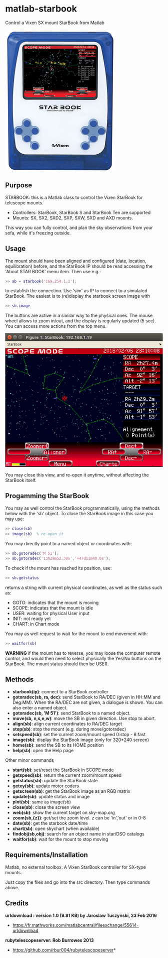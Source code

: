 # matlab-starbook
Control a Vixen SX mount StarBook from Matlab

![Image of StarBook](https://github.com/farhi/matlab-starbook/blob/master/doc/Starbook.jpg)

Purpose
-------

STARBOOK: this is a Matlab class to control the Vixen StarBook for telescope mounts.

- Controllers: StarBook, StarBook S and StarBook Ten are supported
- Mounts: SX, SX2, SXD2, SXP, SXW, SXD and AXD mounts.
   
This way you can fully control, and plan the sky observations from your sofa, while it's freezing outside.

Usage
-----

The mount should have been aligned and configured (date, location, equilibration) before, and the StarBook IP should be read accessing the 'About STAR BOOK' menu item.
Then use e.g.:

```matlab
>> sb = starbook('169.254.1.1');
```

to establish the connection. Use 'sim' as IP to connect to a simulated StarBook.
The easiest is to (re)display the starbook screen image with

```matlab
>> sb.image
```

The buttons are active in a similar way to the physical ones. The mouse wheel allows to zoom in/out, and the display is regularly updated (5 sec).
You can access more actions from the top menu.

![Screen of StarBook](https://github.com/farhi/matlab-starbook/blob/master/doc/screen_valid.png)

You may close this view, and re-open it anytime, without affecting the StarBook itself. 

Progamming the StarBook
-----------------------

You may as well control the StarBook programmatically, using the methods below with the 'sb' object. To close the StarBook image in this case you may use:

```matlab
>> close(sb)
>> image(sb)  % re-open it
```

You may directly point to a named object or coordinates with:

```matlab
>> sb.gotoradec('M 51');
>> sb.gotoradec('13h29m52.30s','+47d11m40.0s');
```

To check if the mount has reached its position, use:

```matlab
>> sb.getstatus
```

returns a string with current physical coordinates, as well as the status such as:

- GOTO: indicates that the mount is moving
- SCOPE: indicates that the mount is idle
- USER: waiting for physical User input
- INIT: not ready yet
- CHART: in Chart mode

You may as well request to wait for the mount to end movement with:

```matlab
>> waitfor(sb)
```

**WARNING** if the mount has to reverse, you may loose the computer remote control, and would then need to select physically the Yes/No buttons on the StarBook. The mount status should then be USER.

Methods
-------

- **starbook(ip)**:   connect to a StarBook controller
- **gotoradec(sb, ra, dec)**: send StarBook to RA/DEC (given in HH:MM and Deg:MM). When the RA/DEC are not given, a dialogue is shown. You can also enter a named object.
- **gotoradec(sb, 'M 51')**: send StarBook to a named object.
- **move(sb, n,s,e,w)**: move the SB in given direction. Use stop to abort.
- **align(sb)**:      align current coordinates to RA/DEC target
- **stop(sb)**:       stop the mount (e.g. during move/gotoradec)
- **setspeed(sb)**:   set the current zoom/mount speed 0:stop - 8:fast
- **image(sb)**:      display the StarBook image (only for 320*240 screen)
- **home(sb)**:       send the SB to its HOME position
- **help(sb)**:       open the Help page

Other minor commands

- **start(sb)**:      set/reset the StarBook in SCOPE mode
- **getspeed(sb)**:   return the current zoom/mount speed 
- **getstatus(sb)**:  update the StarBook state
- **getxy(sb)**:      update motor coders
- **getscreen(sb)**:  get the StarBook image as an RGB matrix
- **update(sb)**:     update status and image
- **plot(sb)**:       same as image(sb)
- **close(sb)**:      close the screen view
- **web(sb)**:        show the current target on sky-map.org
- **zoom(sb,{z})**:   get/set the zoom level. z can be 'in','out' or in 0-8
- **date(sb)**:       get the starbook date/time
- **chart(sb)**:      open skychart (when available)
- **findobj(sb,obj)**: search for an object name in star/DSO catalogs
- **waitfor(sb)**:    wait for the mount to stop moving

Requirements/Installation
-------------------------
Matlab, no external toolbox. A Vixen StarBook controller for SX-type mounts.

Just copy the files and go into the src directory. Then type commands above.

Credits
-------

**urldownload : version 1.0 (9.81 KB) by Jaroslaw Tuszynski, 23 Feb 2016**

- https://fr.mathworks.com/matlabcentral/fileexchange/55614-urldownload

**rubytelescopeserver: Rob Burrowes 2013**

- https://github.com/rbur004/rubytelescopeserver*
